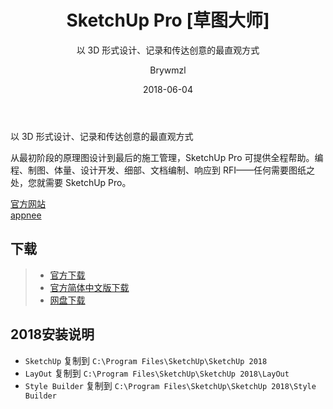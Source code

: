 ﻿---
layout:     post
title:      SketchUp Pro [草图大师]
subtitle:   以 3D 形式设计、记录和传达创意的最直观方式
date:       2018-06-04
author:     Brywmzl
header-img: img/sketchup/bg0.jpg
catalog: true
tags: [SketchUp,草图大师]
categories: [三维建模]

---
以 3D 形式设计、记录和传达创意的最直观方式

<!--more-->

从最初阶段的原理图设计到最后的施工管理，SketchUp Pro 可提供全程帮助。编程、制图、体量、设计开发、细部、文档编制、响应到 RFI——任何需要图纸之处，您就需要 SketchUp Pro。

[官方网站](https://www.sketchup.com)  
[appnee](https://appnee.com/sketchup-pro-82018-full-installers-unlock-patches-aio/)

## 下载
>- [官方下载](https://www.sketchup.com/download/all)  
>- [官方简体中文版下载](https://www.sketchup.com/zh-CN/download/all#zh-CN)  
>- [网盘下载](https://pan.baidu.com/s/1wVCc5F4r6Cet2hLNeY-uCg)

## 2018安装说明
* `SketchUp` 复制到 `C:\Program Files\SketchUp\SketchUp 2018`
* `LayOut` 复制到 `C:\Program Files\SketchUp\SketchUp 2018\LayOut`
* `Style Builder` 复制到 `C:\Program Files\SketchUp\SketchUp 2018\Style Builder`